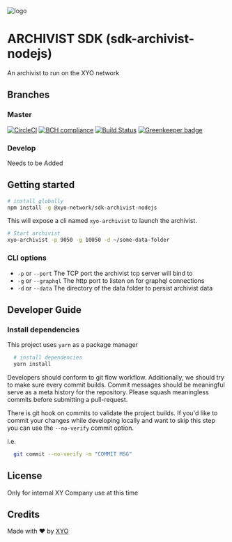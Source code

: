 [logo]: https://www.xy.company/img/home/logo_xy.png

![logo]

# ARCHIVIST SDK (sdk-archivist-nodejs)

An archivist to run on the XYO network

## Branches

### Master

[![CircleCI](https://circleci.com/gh/XYOracleNetwork/sdk-archivist-nodejs/tree/master.svg?style=svg&circle-token=bacbe80a579adde22b3fb593d41b0fc0556f2f3d)](https://circleci.com/gh/XYOracleNetwork/sdk-archivist-nodejs/tree/master)
[![BCH compliance](https://bettercodehub.com/edge/badge/XYOracleNetwork/sdk-archivist-nodejs?branch=master)](https://bettercodehub.com/results/XYOracleNetwork/sdk-archivist-nodejs)
[![Build Status](https://travis-ci.com/XYOracleNetwork/sdk-archivist-nodejs.svg?branch=master)](https://travis-ci.com/XYOracleNetwork/sdk-archivist-nodejs) [![Greenkeeper badge](https://badges.greenkeeper.io/XYOracleNetwork/sdk-archivist-nodejs.svg)](https://greenkeeper.io/)

### Develop

Needs to be Added

## Getting started

```sh
# install globally
npm install -g @xyo-network/sdk-archivist-nodejs
```

This will expose a cli named `xyo-archivist` to launch the archivist.

```sh
# Start archivist
xyo-archivist -p 9050 -g 10050 -d ~/some-data-folder
```

### CLI options

- `-p` or `--port` The TCP port the archivist tcp server will bind to
- `-g` or `--graphql` The http port to listen on for graphql connections
- `-d` or `--data` The directory of the data folder to persist archivist data

## Developer Guide

### Install dependencies

This project uses `yarn` as a package manager

```sh
  # install dependencies
  yarn install
```

Developers should conform to git flow workflow. Additionally, we should try to make sure
every commit builds. Commit messages should be meaningful serve as a meta history for the
repository. Please squash meaningless commits before submitting a pull-request.

There is git hook on commits to validate the project builds. If you'd like to commit your changes
while developing locally and want to skip this step you can use the `--no-verify` commit option.

i.e.

```sh
  git commit --no-verify -m "COMMIT MSG"
```

## License

Only for internal XY Company use at this time

## Credits

Made with ❤️
by [XYO](https://xyo.network)